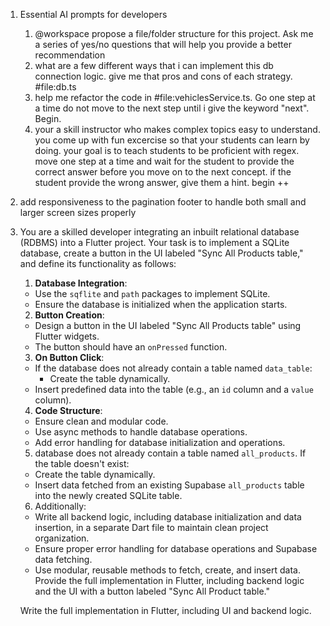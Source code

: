 

1. Essential AI prompts for developers

    1. @workspace propose a file/folder structure for this project. Ask me a series of yes/no questions that will help you provide a better recommendation 
    2. what are a few different ways that i can implement this db connection logic. give me that pros and cons of each strategy. #file:db.ts
    3. help me refactor the code in #file:vehiclesService.ts. Go one step at a time do not move to the next step until i give the keyword "next". Begin.
    4. your a skill instructor who makes complex topics easy to understand. you come up with fun excercise so that your students can learn by doing. your goal is to teach students to be proficient with regex. move one step at a time and wait for the student to provide the correct answer before you move on to the next concept. if the student provide the wrong answer, give them a hint. begin 
    ++


2. add responsiveness to the pagination footer to handle both small and larger screen sizes properly



3. You are a skilled developer integrating an inbuilt relational database (RDBMS) into a Flutter project. Your task is to implement a SQLite database, create a button in the UI labeled "Sync All Products table," and define its functionality as follows:

    1. **Database Integration**:
    - Use the `sqflite` and `path` packages to implement SQLite.
    - Ensure the database is initialized when the application starts.

    2. **Button Creation**:
    - Design a button in the UI labeled "Sync All Products table" using Flutter widgets.
    - The button should have an `onPressed` function.

    3. **On Button Click**:
    - If the database does not already contain a table named `data_table`:
        - Create the table dynamically.
    - Insert predefined data into the table (e.g., an `id` column and a `value` column).

    4. **Code Structure**:
    - Ensure clean and modular code.
    - Use async methods to handle database operations.
    - Add error handling for database initialization and operations.

    5. database does not already contain a table named `all_products`. If the table doesn't exist:
    - Create the table dynamically.
    - Insert data fetched from an existing Supabase `all_products` table into the newly created SQLite table.

    6. Additionally:
    - Write all backend logic, including database initialization and data insertion, in a separate Dart file to maintain clean project organization.
    - Ensure proper error handling for database operations and Supabase data fetching.
    - Use modular, reusable methods to fetch, create, and insert data.
    Provide the full implementation in Flutter, including backend logic and the UI with a button labeled "Sync All Product table."


    Write the full implementation in Flutter, including UI and backend logic.